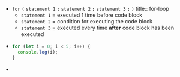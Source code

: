 - `for` `(` `statement 1` `;` `statement 2` `;` `statement 3` `;` `)`
  title:: for-loop
	- `statement 1` = executed 1 time before code block
	- `statement 2` = condition for executing the code block
	- `statement 3` = executed every time **after** code block has been executed
- ```js
  for (let i = 0; i < 5; i++) {
    console.log(i);
  }
  ```
-
